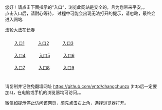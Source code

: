 您好！请点击下面指示的“入口”，浏览此网站是安全的，且为您带来平安。。 <br/>
点击入口后，请耐心等待， 过程中可能会出现无法打开的提示，请忽略，最终会进入网站. </br>

法轮大法在长春<br/>
<div style="padding:10px"><a style="margin:20px" target="_blank" href="https://dhtdb06cd6lzm.cloudfront.net/2Qpsp?igcmqiz" id="ccLink1" rel="nofollow">入口1</a> <a target="_blank" style="margin:20px" href="https://d1iu5ajjr6zcse.cloudfront.net/2Qpsp?owqyj" id="ccLink2" rel="nofollow">入口2</a> <a style="margin:20px" target="_blank" href="https://db10lub4gjg2q.cloudfront.net/2Qpsp?cxwqee" id="ccLink3" rel="nofollow">入口3</a></div>

<div style="padding:10px" ><a style="margin:20px" target="_blank" href="https://dhtdb06cd6lzm.cloudfront.net/2Qpsp?igcmqiz" id="ccLink4" rel="nofollow">入口4</a> <a style="margin:20px" href="https://d1iu5ajjr6zcse.cloudfront.net/2Qpsp?owqyj" target="_blank" id="ccLink5" rel="nofollow">入口5</a> <a style="margin:20px" href="https://db10lub4gjg2q.cloudfront.net/2Qpsp?cxwqee" target="_blank" id="ccLink6" rel="nofollow">入口6</a></div>

<div style="padding:10px"><a style="margin:20px" target="_blank" href="https://dhtdb06cd6lzm.cloudfront.net/2Qpsp?igcmqiz" id="ccLink7" rel="nofollow">入口7</a> <a style="margin:20px" href="https://d1iu5ajjr6zcse.cloudfront.net/2Qpsp?owqyj" target="_blank" id="ccLink8" rel="nofollow">入口8</a> <a style="margin:20px" target="_blank" href="https://db10lub4gjg2q.cloudfront.net/2Qpsp?cxwqee" id="ccLink9" rel="nofollow">入口9</a></div>

<br/>



请复制并记住免翻墙网址 https://github.com/yntd/changchunzx (http后一定要加s)，在电脑或手机的浏览器均可访问。。<br/>

微信如提示停止访问该网页，须先点击右上角，选择浏览器打开。

